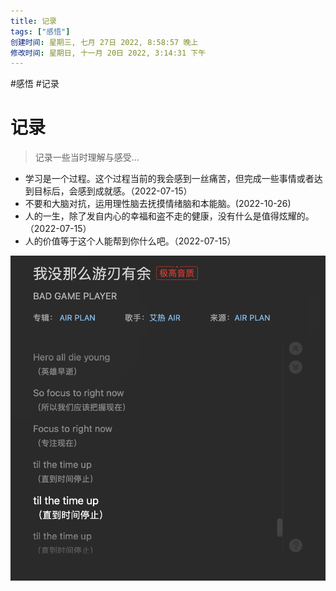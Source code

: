 ```yaml
---
title: 记录
tags: ["感悟"]
创建时间: 星期三, 七月 27日 2022, 8:58:57 晚上
修改时间: 星期日, 十一月 20日 2022, 3:14:31 下午
---
```

#感悟 #记录

# 记录

> 记录一些当时理解与感受...

- 学习是一个过程。这个过程当前的我会感到一丝痛苦，但完成一些事情或者达到目标后，会感到成就感。（2022-07-15）
- 不要和大脑对抗，运用理性脑去抚摸情绪脑和本能脑。(2022-10-26)
- 人的一生，除了发自内心的幸福和盗不走的健康，没有什么是值得炫耀的。（2022-07-15）
- 人的价值等于这个人能帮到你什么吧。（2022-07-15）

![艾热的歌](https://raw.githubusercontent.com/Hbisedm/my-blob-picGo/main/img/202210291610197.png)

